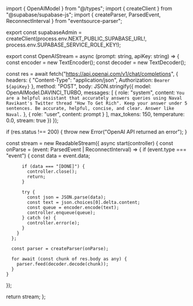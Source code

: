 import { OpenAIModel } from "@/types";
import { createClient } from "@supabase/supabase-js";
import { createParser, ParsedEvent, ReconnectInterval } from "eventsource-parser";

export const supabaseAdmin = createClient(process.env.NEXT_PUBLIC_SUPABASE_URL!, process.env.SUPABASE_SERVICE_ROLE_KEY!);

export const OpenAIStream = async (prompt: string, apiKey: string) => {
  const encoder = new TextEncoder();
  const decoder = new TextDecoder();

  const res = await fetch("https://api.openai.com/v1/chat/completions", {
    headers: {
      "Content-Type": "application/json",
      Authorization: `Bearer ${apiKey}`
    },
    method: "POST",
    body: JSON.stringify({
      model: OpenAIModel.DAVINCI_TURBO,
      messages: [
        {
          role: "system",
          content: `You are a helpful assistant that accurately answers queries using Naval Ravikant's Twitter thread "How To Get Rich". Keep your answer under 5 sentences. Be accurate, helpful, concise, and clear. Answer like Naval.`
        },
        {
          role: "user",
          content: prompt
        }
      ],
      max_tokens: 150,
      temperature: 0.0,
      stream: true
    })
  });

  if (res.status !== 200) {
    throw new Error("OpenAI API returned an error");
  }

  const stream = new ReadableStream({
    async start(controller) {
      const onParse = (event: ParsedEvent | ReconnectInterval) => {
        if (event.type === "event") {
          const data = event.data;

          if (data === "[DONE]") {
            controller.close();
            return;
          }

          try {
            const json = JSON.parse(data);
            const text = json.choices[0].delta.content;
            const queue = encoder.encode(text);
            controller.enqueue(queue);
          } catch (e) {
            controller.error(e);
          }
        }
      };

      const parser = createParser(onParse);

      for await (const chunk of res.body as any) {
        parser.feed(decoder.decode(chunk));
      }
    }
  });

  return stream;
};